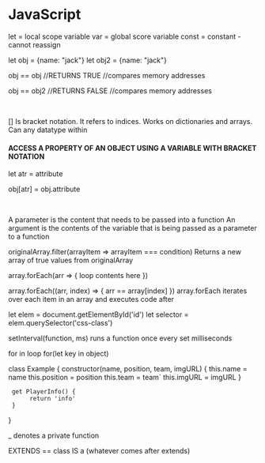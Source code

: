 # JavaScript

let = local scope variable
var = global score variable
const = constant - cannot reassign

let obj = {name: "jack"}
let obj2 = {name: "jack"}

obj == obj //RETURNS TRUE
//compares memory addresses

obj == obj2 //RETURNS FALSE
//compares memory addresses

<br>

[] Is bracket notation. It refers to indices. Works on dictionaries and arrays. Can any datatype within
#### ACCESS A PROPERTY OF AN OBJECT USING A VARIABLE WITH BRACKET NOTATION

let atr = attribute

obj[atr] = obj.attribute

<br>

A parameter is the content that needs to be passed into a function
An argument is the contents of the variable that is being passed as a parameter to a function

originalArray.filter(arrayItem => arrayItem === condition) Returns a new array of true values from originalArray

array.forEach(arr => {
     loop contents here
}) 

array.forEach((arr, index) => {
     <!-- index automatically increments with each iteration -->
     arr == array[index]
})
array.forEach iterates over each item in an array and executes code after


let elem = document.getElementById('id')
let selector = elem.querySelector('css-class')

setInterval(function, ms) runs a function once every set milliseconds

for in loop
     for(let key in object)

class Example {
     constructor(name, position, team, imgURL) {
          this.name = name
          this.position = position
          this.team = team`
          this.imgURL = imgURL
     }

     get PlayerInfo() {
          return 'info'
     }
}

_ denotes a private function

EXTENDS == class IS a (whatever comes after extends)
